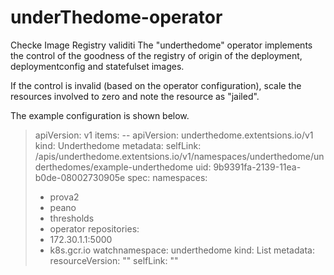 # underThedome-operator
Checke Image Registry validiti
The "underthedome" operator implements the control of the goodness of the registry of origin of the deployment, deploymentconfig and statefulset images.

If the control is invalid (based on the operator configuration), scale the resources involved to zero and note the resource as "jailed".

The example configuration is shown below.


>apiVersion: v1
>items:
>-- apiVersion: underthedome.extentsions.io/v1
>  kind: Underthedome
>  metadata:
>    selfLink: /apis/underthedome.extentsions.io/v1/namespaces/underthedome/underthedomes/example-underthedome
>    uid: 9b9391fa-2139-11ea-b0de-08002730905e
>  spec:
>    namespaces:
>    - prova2
>    - peano
>    - thresholds
>    - operator
>    repositories:
>    - 172.30.1.1:5000
>    - k8s.gcr.io
>    watchnamespace: underthedome
>kind: List
>metadata:
>  resourceVersion: ""
>  selfLink: ""
